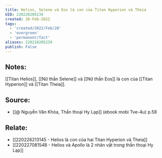 ```yaml
---
title: Helios, Selene và Eos là con của Titan Hyperion và Theia
UID: 220228205239
created: 28-Feb-2022
tags:
  - 'created/2022/Feb/28'
  - 'evergreen'
  - 'permanent/fact'
aliases: 220228205239
publish: False
---
```

## Notes:
[[Titan Helios]], [[Nữ thần Selene]] và [[Nữ thần Eos]] là con của [[Titan Hyperion]] và [[Titan Theia]].

## Source:
- [[@ Nguyễn Văn Khỏa, Thần thoại Hy Lạp]] (ebook mobi Tve-4u) p.58

## Relate:
- [[220226213145 - Helios là con của hai Titan Hyperion và Theia]]
- [[220227081548 - Helios và Apollo là 2 nhân vật trong thần thoại Hy Lạp]]